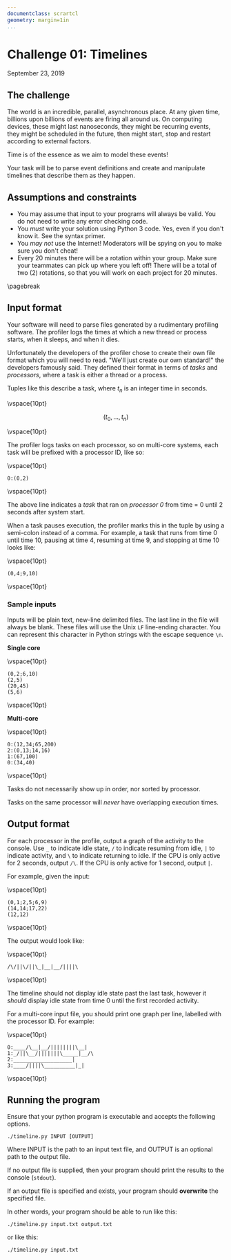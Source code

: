 ```yaml
---
documentclass: scrartcl
geometry: margin=1in
...
```


# Challenge 01: Timelines

September 23, 2019

## The challenge

The world is an incredible, parallel, asynchronous place. At any given
time, billions upon billions of events are firing all around us. On
computing devices, these might last nanoseconds, they might be recurring
events, they might be scheduled in the future, then might start, stop
and restart according to external factors.

Time is of the essence as we aim to model these events!

Your task will be to parse event definitions and create and manipulate
timelines that describe them as they happen.

## Assumptions and constraints

 - You may assume that input to your programs will always be valid.
   You do not need to write any error checking code.
 - You *must* write your solution using Python 3 code.
   Yes, even if you don't know it. See the syntax primer.
 - You *may not* use the Internet! Moderators will be spying on you to
   make sure you don't cheat!
 - Every 20 minutes there will be a rotation within your group. Make
   sure your teammates can pick up where you left off! There will be a
   total of two (2) rotations, so that you will work on each project for
   20 minutes.

\pagebreak

## Input format

Your software will need to parse files generated by a rudimentary
profiling software. The profiler logs the times at which a new
thread or process starts, when it sleeps, and when it dies.

Unfortunately the developers of the profiler chose to create their own
file format which you will need to read.  "We'll just create our own
standard!" the developers famously said. They defined their format in
terms of _tasks_ and _processors_, where a task is either a thread or a
process.

Tuples like this describe a task, where $t_n$ is an integer time in
seconds.

\vspace{10pt}

$$(t_0,\ldots,t_n)$$

\vspace{10pt}

The profiler logs tasks on each processor, so on multi-core systems,
each task will be prefixed with a processor ID, like so:

\vspace{10pt}
```
0:(0,2)
```
\vspace{10pt}

The above line indicates a _task_ that ran on _processor 0_ from time =
0 until 2 seconds after system start.

When a task pauses execution, the profiler marks this in the tuple by
using a semi-colon instead of a comma. For example, a task that runs
from time 0 until time 10, pausing at time 4, resuming at time 9, and
stopping at time 10 looks like:

\vspace{10pt}
```
(0,4;9,10)
```
\vspace{10pt}

### Sample inputs

Inputs will be plain text, new-line delimited files. The last line in
the file will always be blank. These files will use the Unix `LF`
line-ending character. You can represent this character in Python
strings with the escape sequence `\n`.

**Single core**

\vspace{10pt}
```
(0,2;6,10)
(2,5)
(20,45)
(5,6)
```
\vspace{10pt}

**Multi-core**

\vspace{10pt}
```
0:(12,34;65,200)
2:(0,13;14,16)
1:(67,100)
0:(34,40)
```
\vspace{10pt}

Tasks do not necessarily show up in order, nor sorted by processor.

Tasks on the same processor will _never_ have overlapping execution
times.

## Output format

For each processor in the profile, output a graph of the activity to
the console. Use `_` to indicate idle state, `/` to indicate resuming
from idle, `|` to indicate activity, and `\` to indicate returning to
idle. If the CPU is only active for 2 seconds, output `/\`.
If the CPU is only active for 1 second, output `|`.

For example, given the input:

\vspace{10pt}
```
(0,1;2,5;6,9)
(14,14;17,22)
(12,12)
```
\vspace{10pt}

The output would look like:

\vspace{10pt}
```
/\/||\/||\_|__|__/||||\
```
\vspace{10pt}

The timeline should not display idle state past the last task, however
it _should_ display idle state from time 0 until the first recorded
activity.

For a multi-core input file, you should print one graph per line,
labelled with the processor ID. For example:

\vspace{10pt}
```
0:____/\__|__/||||||||\__|
1:_/||\__/|||||||\_____|__/\
2:___________________|
3:____/||||\__________|_|
```
\vspace{10pt}

## Running the program

Ensure that your python program is executable and accepts the following
options.

```
./timeline.py INPUT [OUTPUT]
```

Where INPUT is the path to an input text file, and OUTPUT is an optional
path to the output file.

If no output file is supplied, then your program should print
the results to the console (`stdout`).

If an output file is specified and exists, your program should
**overwrite** the specified file.

In other words, your program should be able to run like this:

```
./timeline.py input.txt output.txt
```

or like this:

```
./timeline.py input.txt
```
